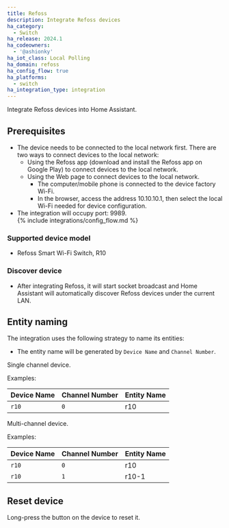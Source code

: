 ```yaml
---
title: Refoss
description: Integrate Refoss devices
ha_category:
  - Switch
ha_release: 2024.1
ha_codeowners:
  - '@ashionky'
ha_iot_class: Local Polling
ha_domain: refoss
ha_config_flow: true
ha_platforms:
  - switch
ha_integration_type: integration
---
```


Integrate Refoss devices into Home Assistant.

## Prerequisites

- The device needs to be connected to the local network first. There are two ways to connect devices to the local network:
  - Using the Refoss app (download and install the Refoss app on Google Play) to connect devices to the local network.
  - Using the Web page to connect devices to the local network.
    - The computer/mobile phone is connected to the device factory Wi-Fi.
    - In the browser, access the address 10.10.10.1, then select the local Wi-Fi needed for device configuration.
- The integration will occupy port: 9989.    
{% include integrations/config_flow.md %}

### Supported device model

- Refoss Smart Wi-Fi Switch, R10
  
### Discover device

  - After integrating Refoss, it will start socket broadcast and Home Assistant will automatically discover Refoss devices under the current LAN.
  
## Entity naming

The integration uses the following strategy to name its entities:

-  The entity name will be generated by `Device Name` and `Channel Number`.

Single channel device.

Examples:

| Device Name |Channel Number| Entity Name |              
| ----------- | -----------|------------|
| `r10`       | `0`           | r10        |

Multi-channel device.
  
Examples:

| Device Name | Channel Number | Entity Name |              
| ----------- |----------------|----------|
| `r10`       | `0`            | r10      |
| `r10`       | `1`            | r10-1    |

## Reset device

Long-press the button on the device to reset it.
